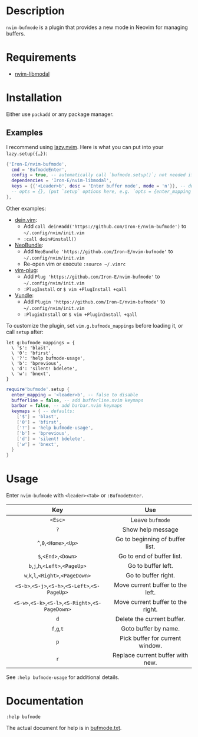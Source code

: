 # Description

`nvim-bufmode` is a plugin that provides a new mode in Neovim for managing buffers.

# Requirements

* [nvim-libmodal](https://github.com/Iron-E/nvim-libmodal)

# Installation

Either use `packadd` or any package manager.

## Examples

I recommend using [lazy.nvim](https://github.com/folke/lazy.nvim). Here is what you can put into your `lazy.setup({…})`:

```lua
{'Iron-E/nvim-bufmode',
  cmd = 'BufmodeEnter',
  config = true, -- automatically call `bufmode.setup()`; not needed if you specify `opts`
  dependencies = 'Iron-E/nvim-libmodal',
  keys = {{'<Leader>b', desc = 'Enter buffer mode', mode = 'n'}}, -- don't load
  -- opts = {}, (put `setup` options here, e.g. `opts = {enter_mapping = false}`
},
```

Other examples:

* [dein.vim](https://github.com/Shougo/dein.vim):
  * Add `call dein#add('https://github.com/Iron-E/nvim-bufmode')` to `~/.config/nvim/init.vim`
  * `:call dein#install()`
* [NeoBundle](https://github.com/Shougo/neobundle.vim):
  * Add `NeoBundle 'https://github.com/Iron-E/nvim-bufmode'` to `~/.config/nvim/init.vim`
  * Re-open vim or execute `:source ~/.vimrc`
* [vim-plug](https://github.com/junegunn/vim-plug):
  * Add `Plug 'https://github.com/Iron-E/nvim-bufmode'` to `~/.config/nvim/init.vim`
  * `:PlugInstall` or `$ vim +PlugInstall +qall`
* [Vundle](https://github.com/gmarik/vundle):
  * Add `Plugin 'https://github.com/Iron-E/nvim-bufmode'` to `~/.config/nvim/init.vim`
  * `:PluginInstall` or `$ vim +PluginInstall +qall`

To customize the plugin, set `vim.g.bufmode_mappings` before loading it, or call
`setup` after:

```vim
let g:bufmode_mappings = {
  \ '$': 'blast',
  \ '0': 'bfirst',
  \ '?': 'help bufmode-usage',
  \ 'b': 'bprevious',
  \ 'd': 'silent! bdelete',
  \ 'w': 'bnext',
}
```
```lua
require'bufmode'.setup {
  enter_mapping = '<leader>b', -- false to disable
  bufferline = false, -- add bufferline.nvim keymaps
  barbar = false, -- add barbar.nvim keymaps
  keymaps = { -- defaults:
    ['$'] = 'blast',
    ['0'] = 'bfirst',
    ['?'] = 'help bufmode-usage',
    ['b'] = 'bprevious',
    ['d'] = 'silent! bdelete',
    ['w'] = 'bnext',
  }
}
```

# Usage

Enter `nvim-bufmode` with `<leader><Tab>` or `:BufmodeEnter`.

| Key                                                | Use                               |
|:--------------------------------------------------:|:---------------------------------:|
| `<Esc>`                                            | Leave `bufmode`                   |
| `?`                                                | Show help message                 |
| `^`,`0`,`<Home>`,`<Up>`                            | Go to beginning of buffer list.   |
| `$`,`<End>`,`<Down>`                               | Go to end of buffer list.         |
| `b`,`j`,`h`,`<Left>`,`<PageUp>`                    | Go to buffer left.                |
| `w`,`k`,`l`,`<Right>`,`<PageDown>`                 | Go to buffer right.               |
| `<S-b>`,`<S-j>`,`<S-h>`,`<S-Left>`,`<S-PageUp>`    | Move current buffer to the left.  |
| `<S-w>`,`<S-k>`,`<S-l>`,`<S-Right>`,`<S-PageDown>` | Move current buffer to the right. |
| `d`                                                | Delete the current buffer.        |
| `f`,`g`,`t`                                        | Goto buffer by name.              |
| `p`                                                | Pick buffer for current window.   |
| `r`                                                | Replace current buffer with new.  |

See `:help bufmode-usage` for additional details.

# Documentation

```vim
:help bufmode
```

The actual document for help is in [bufmode.txt](doc/win.txt).
